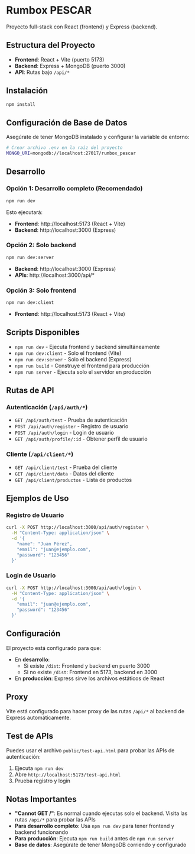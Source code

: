 # Rumbox PESCAR

Proyecto full-stack con React (frontend) y Express (backend).

## Estructura del Proyecto

- **Frontend**: React + Vite (puerto 5173)
- **Backend**: Express + MongoDB (puerto 3000)
- **API**: Rutas bajo `/api/*`

## Instalación

```bash
npm install
```

## Configuración de Base de Datos

Asegúrate de tener MongoDB instalado y configurar la variable de entorno:

```bash
# Crear archivo .env en la raíz del proyecto
MONGO_URI=mongodb://localhost:27017/rumbox_pescar
```

## Desarrollo

### Opción 1: Desarrollo completo (Recomendado)
```bash
npm run dev
```
Esto ejecutará:
- **Frontend**: http://localhost:5173 (React + Vite)
- **Backend**: http://localhost:3000 (Express)

### Opción 2: Solo backend
```bash
npm run dev:server
```
- **Backend**: http://localhost:3000 (Express)
- **APIs**: http://localhost:3000/api/*

### Opción 3: Solo frontend
```bash
npm run dev:client
```
- **Frontend**: http://localhost:5173 (React + Vite)

## Scripts Disponibles

- `npm run dev` - Ejecuta frontend y backend simultáneamente
- `npm run dev:client` - Solo el frontend (Vite)
- `npm run dev:server` - Solo el backend (Express)
- `npm run build` - Construye el frontend para producción
- `npm run server` - Ejecuta solo el servidor en producción

## Rutas de API

### Autenticación (`/api/auth/*`)
- `GET /api/auth/test` - Prueba de autenticación
- `POST /api/auth/register` - Registro de usuario
- `POST /api/auth/login` - Login de usuario
- `GET /api/auth/profile/:id` - Obtener perfil de usuario

### Cliente (`/api/client/*`)
- `GET /api/client/test` - Prueba del cliente
- `GET /api/client/data` - Datos del cliente
- `GET /api/client/productos` - Lista de productos

## Ejemplos de Uso

### Registro de Usuario
```bash
curl -X POST http://localhost:3000/api/auth/register \
  -H "Content-Type: application/json" \
  -d '{
    "name": "Juan Pérez",
    "email": "juan@ejemplo.com",
    "password": "123456"
  }'
```

### Login de Usuario
```bash
curl -X POST http://localhost:3000/api/auth/login \
  -H "Content-Type: application/json" \
  -d '{
    "email": "juan@ejemplo.com",
    "password": "123456"
  }'
```

## Configuración

El proyecto está configurado para que:
- En **desarrollo**: 
  - Si existe `/dist`: Frontend y backend en puerto 3000
  - Si no existe `/dist`: Frontend en 5173, backend en 3000
- En **producción**: Express sirve los archivos estáticos de React

## Proxy

Vite está configurado para hacer proxy de las rutas `/api/*` al backend de Express automáticamente.

## Test de APIs

Puedes usar el archivo `public/test-api.html` para probar las APIs de autenticación:
1. Ejecuta `npm run dev`
2. Abre `http://localhost:5173/test-api.html`
3. Prueba registro y login

## Notas Importantes

- **"Cannot GET /"**: Es normal cuando ejecutas solo el backend. Visita las rutas `/api/*` para probar las APIs
- **Para desarrollo completo**: Usa `npm run dev` para tener frontend y backend funcionando
- **Para producción**: Ejecuta `npm run build` antes de `npm run server`
- **Base de datos**: Asegúrate de tener MongoDB corriendo y configurado
